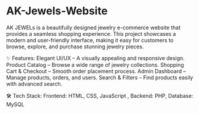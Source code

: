 # AK-Jewels-Website
AK JEWELs is a beautifully designed jewelry e-commerce website that provides a seamless shopping experience. This project showcases a modern and user-friendly interface, making it easy for customers to browse, explore, and purchase stunning jewelry pieces. 

✨ Features:
Elegant UI/UX – A visually appealing and responsive design.
Product Catalog – Browse a wide range of jewelry collections.
Shopping Cart & Checkout – Smooth order placement process.
Admin Dashboard – Manage products, orders, and users.
Search & Filters – Find products easily with advanced search.

🛠 Tech Stack: 
Frontend: HTML, CSS, JavaScript , 
Backend: PHP, Database: MySQL
